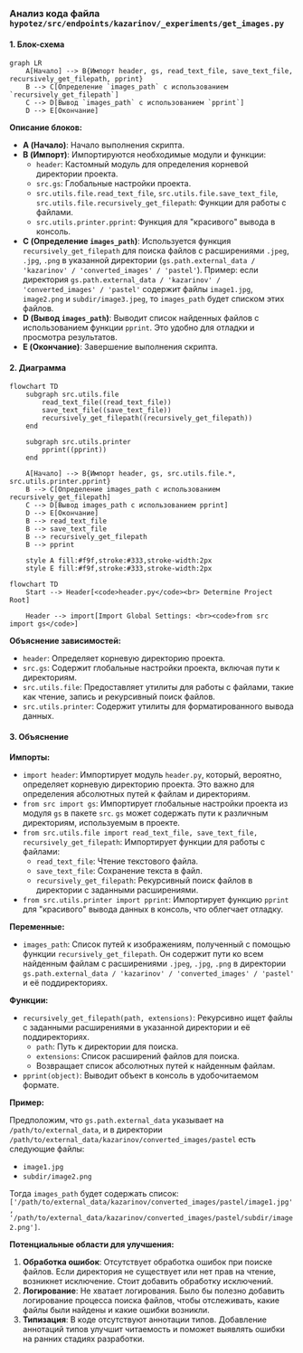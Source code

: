 ### Анализ кода файла `hypotez/src/endpoints/kazarinov/_experiments/get_images.py`

#### 1. Блок-схема

```mermaid
graph LR
    A[Начало] --> B{Импорт header, gs, read_text_file, save_text_file, recursively_get_filepath, pprint}
    B --> C[Определение `images_path` с использованием `recursively_get_filepath`]
    C --> D[Вывод `images_path` с использованием `pprint`]
    D --> E[Окончание]
```

**Описание блоков:**

-   **A (Начало)**: Начало выполнения скрипта.
-   **B (Импорт)**: Импортируются необходимые модули и функции:
    -   `header`: Кастомный модуль для определения корневой директории проекта.
    -   `src.gs`: Глобальные настройки проекта.
    -   `src.utils.file.read_text_file`, `src.utils.file.save_text_file`, `src.utils.file.recursively_get_filepath`: Функции для работы с файлами.
    -   `src.utils.printer.pprint`: Функция для "красивого" вывода в консоль.
-   **C (Определение `images_path`)**: Используется функция `recursively_get_filepath` для поиска файлов с расширениями `.jpeg`, `.jpg`, `.png` в указанной директории (`gs.path.external_data / 'kazarinov' / 'converted_images' / 'pastel'`).
    Пример: если директория `gs.path.external_data / 'kazarinov' / 'converted_images' / 'pastel'` содержит файлы `image1.jpg`, `image2.png` и `subdir/image3.jpeg`, то `images_path` будет списком этих файлов.
-   **D (Вывод `images_path`)**: Выводит список найденных файлов с использованием функции `pprint`. Это удобно для отладки и просмотра результатов.
-   **E (Окончание)**: Завершение выполнения скрипта.

#### 2. Диаграмма

```mermaid
flowchart TD
    subgraph src.utils.file
        read_text_file((read_text_file))
        save_text_file((save_text_file))
        recursively_get_filepath((recursively_get_filepath))
    end

    subgraph src.utils.printer
        pprint((pprint))
    end

    A[Начало] --> B{Импорт header, gs, src.utils.file.*, src.utils.printer.pprint}
    B --> C[Определение images_path с использованием recursively_get_filepath]
    C --> D[Вывод images_path с использованием pprint]
    D --> E[Окончание]
    B --> read_text_file
    B --> save_text_file
    B --> recursively_get_filepath
    B --> pprint

    style A fill:#f9f,stroke:#333,stroke-width:2px
    style E fill:#f9f,stroke:#333,stroke-width:2px
```

```mermaid
flowchart TD
    Start --> Header[<code>header.py</code><br> Determine Project Root]

    Header --> import[Import Global Settings: <br><code>from src import gs</code>]
```

**Объяснение зависимостей:**

-   `header`: Определяет корневую директорию проекта.
-   `src.gs`: Содержит глобальные настройки проекта, включая пути к директориям.
-   `src.utils.file`: Предоставляет утилиты для работы с файлами, такие как чтение, запись и рекурсивный поиск файлов.
-   `src.utils.printer`: Содержит утилиты для форматированного вывода данных.

#### 3. Объяснение

**Импорты:**

-   `import header`: Импортирует модуль `header.py`, который, вероятно, определяет корневую директорию проекта. Это важно для определения абсолютных путей к файлам и директориям.
-   `from src import gs`: Импортирует глобальные настройки проекта из модуля `gs` в пакете `src`. `gs` может содержать пути к различным директориям, используемым в проекте.
-   `from src.utils.file import read_text_file, save_text_file, recursively_get_filepath`: Импортирует функции для работы с файлами:
    -   `read_text_file`: Чтение текстового файла.
    -   `save_text_file`: Сохранение текста в файл.
    -   `recursively_get_filepath`: Рекурсивный поиск файлов в директории с заданными расширениями.
-   `from src.utils.printer import pprint`: Импортирует функцию `pprint` для "красивого" вывода данных в консоль, что облегчает отладку.

**Переменные:**

-   `images_path`: Список путей к изображениям, полученный с помощью функции `recursively_get_filepath`.  Он содержит пути ко всем найденным файлам с расширениями `.jpeg`, `.jpg`, `.png` в директории `gs.path.external_data / 'kazarinov' / 'converted_images' / 'pastel'` и её поддиректориях.

**Функции:**

-   `recursively_get_filepath(path, extensions)`: Рекурсивно ищет файлы с заданными расширениями в указанной директории и её поддиректориях.
    -   `path`: Путь к директории для поиска.
    -   `extensions`: Список расширений файлов для поиска.
    -   Возвращает список абсолютных путей к найденным файлам.
-   `pprint(object)`: Выводит объект в консоль в удобочитаемом формате.

**Пример:**

Предположим, что `gs.path.external_data` указывает на `/path/to/external_data`, и в директории `/path/to/external_data/kazarinov/converted_images/pastel` есть следующие файлы:

-   `image1.jpg`
-   `subdir/image2.png`

Тогда `images_path` будет содержать список: `['/path/to/external_data/kazarinov/converted_images/pastel/image1.jpg', '/path/to/external_data/kazarinov/converted_images/pastel/subdir/image2.png']`.

**Потенциальные области для улучшения:**

1.  **Обработка ошибок**: Отсутствует обработка ошибок при поиске файлов.  Если директория не существует или нет прав на чтение, возникнет исключение.  Стоит добавить обработку исключений.
2.  **Логирование**:  Не хватает логирования. Было бы полезно добавить логирование процесса поиска файлов, чтобы отслеживать, какие файлы были найдены и какие ошибки возникли.
3.  **Типизация**: В коде отсутствуют аннотации типов.  Добавление аннотаций типов улучшит читаемость и поможет выявлять ошибки на ранних стадиях разработки.